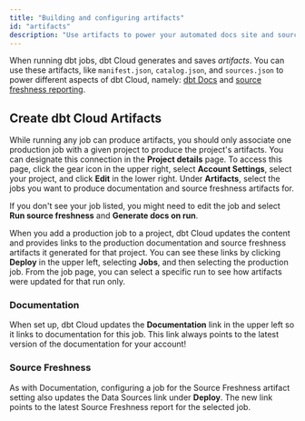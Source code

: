 ```yaml
---
title: "Building and configuring artifacts"
id: "artifacts"
description: "Use artifacts to power your automated docs site and source freshness data." 
---
```


When running dbt jobs, dbt Cloud generates and saves *artifacts*. You can use these artifacts, like `manifest.json`, `catalog.json`, and `sources.json` to power different aspects of dbt Cloud, namely: [dbt Docs](documentation) and [source freshness reporting](cloud-snapshotting-source-freshness).

## Create dbt Cloud Artifacts

While running any job can produce artifacts, you should only associate one production job with a given project to produce the project's artifacts. You can designate this connection in the **Project details** page. To access this page, click the gear icon in the upper right, select **Account Settings**, select your project, and click **Edit** in the lower right. Under **Artifacts**, select the jobs you want to produce documentation and source freshness artifacts for.

<Lightbox src="/img/docs/dbt-cloud/using-dbt-cloud/project-level-artifact-updated.png" title="Configuring Artifacts"/>

If you don't see your job listed, you might need to edit the job and select **Run source freshness** and **Generate docs on run**.

<Lightbox src="/img/docs/dbt-cloud/using-dbt-cloud/edit-job-generate-artifacts.png" title="Editing the job to generate artifacts"/>

When you add a production job to a project, dbt Cloud updates the content and provides links to the production documentation and source freshness artifacts it generated for that project. You can see these links by clicking **Deploy** in the upper left, selecting **Jobs**, and then selecting the production job. From the job page, you can select a specific run to see how artifacts were updated for that run only.

### Documentation

When set up, dbt Cloud updates the **Documentation** link in the upper left so it links to documentation for this job. This link always points to the latest version of the documentation for your account!

<Lightbox src="/img/docs/dbt-cloud/using-dbt-cloud/doc-menu.png" title="A link to the latest documentation for the selected job"/>

### Source Freshness

As with Documentation, configuring a job for the Source Freshness artifact setting also updates the Data Sources link under **Deploy**. The new link points to the latest Source Freshness report for the selected job.

<Lightbox src="/img/docs/dbt-cloud/using-dbt-cloud/data-sources.png" title="A link to the latest source freshness snapshot for the selected job"/>
